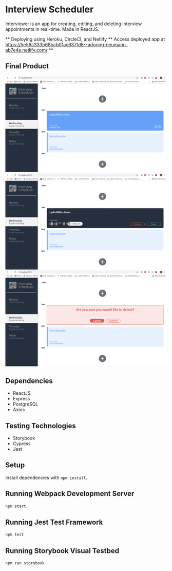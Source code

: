 # Interview Scheduler

Interviewer is an app for creating, editing, and deleting interview appointments in real-time. Made in ReactJS.

** Deploying using Heroku, CircleCI, and Netlify
** Access deployed app at https://5e56c333b68bcb01ac637fd8--adoring-neumann-ab7e4a.netlify.com/ **

## Final Product

!["Screenshot of Initial Page"](https://github.com/begeh/scheduler/blob/master/docs/initial_page.png)
!["Screenshot of Editing"](https://github.com/begeh/scheduler/blob/master/docs/editing.png)
!["Screenshot of Deleting"](https://github.com/begeh/scheduler/blob/master/docs/deleting.png)

## Dependencies

- ReactJS
- Express
- PostgreSQL
- Axios

## Testing Technologies

- Storybook
- Cypress
- Jest

## Setup

Install dependencies with `npm install`.

## Running Webpack Development Server

```sh
npm start
```

## Running Jest Test Framework

```sh
npm test
```

## Running Storybook Visual Testbed

```sh
npm run storybook
```